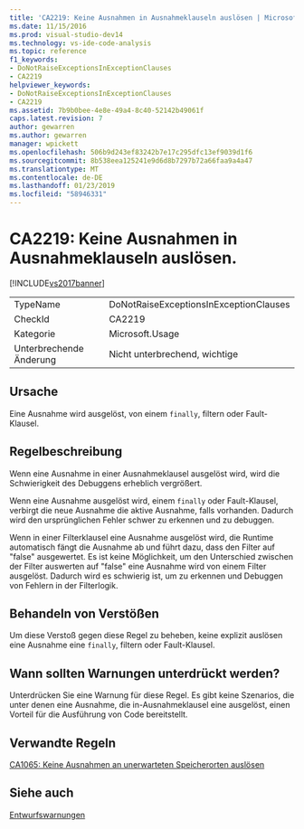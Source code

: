 ```yaml
---
title: 'CA2219: Keine Ausnahmen in Ausnahmeklauseln auslösen | Microsoft-Dokumentation'
ms.date: 11/15/2016
ms.prod: visual-studio-dev14
ms.technology: vs-ide-code-analysis
ms.topic: reference
f1_keywords:
- DoNotRaiseExceptionsInExceptionClauses
- CA2219
helpviewer_keywords:
- DoNotRaiseExceptionsInExceptionClauses
- CA2219
ms.assetid: 7b9b0bee-4e8e-49a4-8c40-52142b49061f
caps.latest.revision: 7
author: gewarren
ms.author: gewarren
manager: wpickett
ms.openlocfilehash: 506b9d243ef83242b7e17c295dfc13ef9039d1f6
ms.sourcegitcommit: 8b538eea125241e9d6d8b7297b72a66faa9a4a47
ms.translationtype: MT
ms.contentlocale: de-DE
ms.lasthandoff: 01/23/2019
ms.locfileid: "58946331"
---
```

# <a name="ca2219-do-not-raise-exceptions-in-exception-clauses"></a>CA2219: Keine Ausnahmen in Ausnahmeklauseln auslösen.
[!INCLUDE[vs2017banner](../includes/vs2017banner.md)]

|||
|-|-|
|TypeName|DoNotRaiseExceptionsInExceptionClauses|
|CheckId|CA2219|
|Kategorie|Microsoft.Usage|
|Unterbrechende Änderung|Nicht unterbrechend, wichtige|

## <a name="cause"></a>Ursache
 Eine Ausnahme wird ausgelöst, von einem `finally`, filtern oder Fault-Klausel.

## <a name="rule-description"></a>Regelbeschreibung
 Wenn eine Ausnahme in einer Ausnahmeklausel ausgelöst wird, wird die Schwierigkeit des Debuggens erheblich vergrößert.

 Wenn eine Ausnahme ausgelöst wird, einem `finally` oder Fault-Klausel, verbirgt die neue Ausnahme die aktive Ausnahme, falls vorhanden. Dadurch wird den ursprünglichen Fehler schwer zu erkennen und zu debuggen.

 Wenn in einer Filterklausel eine Ausnahme ausgelöst wird, die Runtime automatisch fängt die Ausnahme ab und führt dazu, dass den Filter auf "false" ausgewertet. Es ist keine Möglichkeit, um den Unterschied zwischen der Filter auswerten auf "false" eine Ausnahme wird von einem Filter ausgelöst. Dadurch wird es schwierig ist, um zu erkennen und Debuggen von Fehlern in der Filterlogik.

## <a name="how-to-fix-violations"></a>Behandeln von Verstößen
 Um diese Verstoß gegen diese Regel zu beheben, keine explizit auslösen eine Ausnahme eine `finally`, filtern oder Fault-Klausel.

## <a name="when-to-suppress-warnings"></a>Wann sollten Warnungen unterdrückt werden?
 Unterdrücken Sie eine Warnung für diese Regel. Es gibt keine Szenarios, die unter denen eine Ausnahme, die in-Ausnahmeklausel eine ausgelöst, einen Vorteil für die Ausführung von Code bereitstellt.

## <a name="related-rules"></a>Verwandte Regeln
 [CA1065: Keine Ausnahmen an unerwarteten Speicherorten auslösen](../code-quality/ca1065-do-not-raise-exceptions-in-unexpected-locations.md)

## <a name="see-also"></a>Siehe auch
 [Entwurfswarnungen](../code-quality/design-warnings.md)
